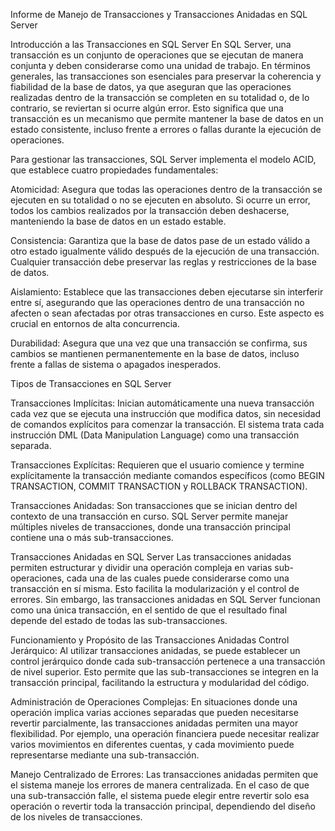 Informe de Manejo de Transacciones y Transacciones Anidadas en SQL Server

Introducción a las Transacciones en SQL Server
En SQL Server, una transacción es un conjunto de operaciones que se ejecutan de manera conjunta y deben considerarse como una unidad de trabajo. En términos generales, las transacciones son esenciales 
para preservar la coherencia y fiabilidad de la base de datos, ya que aseguran que las operaciones realizadas dentro de la transacción se completen en su totalidad o, de lo contrario, se reviertan si ocurre 
algún error. Esto significa que una transacción es un mecanismo que permite mantener la base de datos en un estado consistente, incluso frente a errores o fallas durante la ejecución de operaciones.

Para gestionar las transacciones, SQL Server implementa el modelo ACID, que establece cuatro propiedades fundamentales:

Atomicidad: Asegura que todas las operaciones dentro de la transacción se ejecuten en su totalidad o no se ejecuten en absoluto. Si ocurre un error, todos los cambios realizados por la transacción deben deshacerse, 
manteniendo la base de datos en un estado estable.

Consistencia: Garantiza que la base de datos pase de un estado válido a otro estado igualmente válido después de la ejecución de una transacción. Cualquier transacción debe preservar las reglas y restricciones de la 
base de datos.

Aislamiento: Establece que las transacciones deben ejecutarse sin interferir entre sí, asegurando que las operaciones dentro de una transacción no afecten o sean afectadas por otras transacciones en curso. Este aspecto 
es crucial en entornos de alta concurrencia.

Durabilidad: Asegura que una vez que una transacción se confirma, sus cambios se mantienen permanentemente en la base de datos, incluso frente a fallas de sistema o apagados inesperados.


Tipos de Transacciones en SQL Server

Transacciones Implícitas: Inician automáticamente una nueva transacción cada vez que se ejecuta una instrucción que modifica datos, sin necesidad de comandos explícitos para comenzar la transacción. El sistema trata 
cada instrucción DML (Data Manipulation Language) como una transacción separada.

Transacciones Explícitas: Requieren que el usuario comience y termine explícitamente la transacción mediante comandos específicos (como BEGIN TRANSACTION, COMMIT TRANSACTION y ROLLBACK TRANSACTION).

Transacciones Anidadas: Son transacciones que se inician dentro del contexto de una transacción en curso. SQL Server permite manejar múltiples niveles de transacciones, donde una transacción principal contiene una o 
más sub-transacciones.

Transacciones Anidadas en SQL Server
Las transacciones anidadas permiten estructurar y dividir una operación compleja en varias sub-operaciones, cada una de las cuales puede considerarse como una transacción en sí misma. Esto facilita la modularización y 
el control de errores. Sin embargo, las transacciones anidadas en SQL Server funcionan como una única transacción, en el sentido de que el resultado final depende del estado de todas las sub-transacciones.

Funcionamiento y Propósito de las Transacciones Anidadas
Control Jerárquico: Al utilizar transacciones anidadas, se puede establecer un control jerárquico donde cada sub-transacción pertenece a una transacción de nivel superior. Esto permite que las sub-transacciones se 
integren en la transacción principal, facilitando la estructura y modularidad del código.

Administración de Operaciones Complejas: En situaciones donde una operación implica varias acciones separadas que pueden necesitarse revertir parcialmente, las transacciones anidadas permiten una mayor flexibilidad. 
Por ejemplo, una operación financiera puede necesitar realizar varios movimientos en diferentes cuentas, y cada movimiento puede representarse mediante una sub-transacción.

Manejo Centralizado de Errores: Las transacciones anidadas permiten que el sistema maneje los errores de manera centralizada. En el caso de que una sub-transacción falle, el sistema puede elegir entre revertir solo 
esa operación o revertir toda la transacción principal, dependiendo del diseño de los niveles de transacciones.

